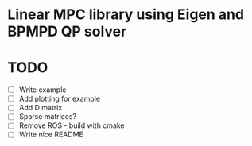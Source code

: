 # Linear MPC library using Eigen and BPMPD QP solver


# TODO
- [ ] Write example
- [ ] Add plotting for example
- [ ] Add D matrix
- [ ] Sparse matrices?
- [ ] Remove ROS - build with cmake
- [ ] Write nice README